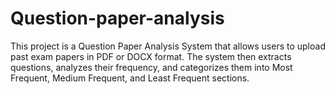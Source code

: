 # Question-paper-analysis
This project is a Question Paper Analysis System that allows users to upload past exam papers in PDF or DOCX format. The system then extracts questions, analyzes their frequency, and categorizes them into Most Frequent, Medium Frequent, and Least Frequent sections.

